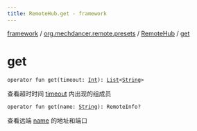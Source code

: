 ```yaml
---
title: RemoteHub.get - framework
---
```


[framework](../../index.html) / [org.mechdancer.remote.presets](../index.html) / [RemoteHub](index.html) / [get](./get.html)

# get

`operator fun get(timeout: `[`Int`](https://kotlinlang.org/api/latest/jvm/stdlib/kotlin/-int/index.html)`): `[`List`](https://kotlinlang.org/api/latest/jvm/stdlib/kotlin.collections/-list/index.html)`<`[`String`](https://kotlinlang.org/api/latest/jvm/stdlib/kotlin/-string/index.html)`>`

查看超时时间 [timeout](get.html#org.mechdancer.remote.presets.RemoteHub$get(kotlin.Int)/timeout) 内出现的组成员

`operator fun get(name: `[`String`](https://kotlinlang.org/api/latest/jvm/stdlib/kotlin/-string/index.html)`): RemoteInfo?`

查看远端 [name](get.html#org.mechdancer.remote.presets.RemoteHub$get(kotlin.String)/name) 的地址和端口

